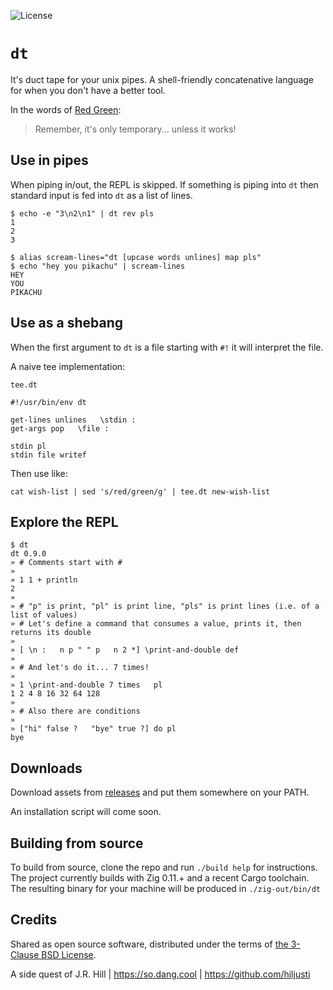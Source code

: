 ![License](https://img.shields.io/github/license/hiljusti/dt)

# `dt`

It's duct tape for your unix pipes. A shell-friendly concatenative language
for when you don't have a better tool.

In the words of [Red Green](https://www.redgreen.com):

> Remember, it's only temporary... unless it works!

## Use in pipes

When piping in/out, the REPL is skipped. If something is piping into `dt` then
standard input is fed into `dt` as a list of lines.

```
$ echo -e "3\n2\n1" | dt rev pls
1
2
3

$ alias scream-lines="dt [upcase words unlines] map pls"
$ echo "hey you pikachu" | scream-lines
HEY
YOU
PIKACHU
```

## Use as a shebang

When the first argument to `dt` is a file starting with `#!` it will interpret
the file.

A naive tee implementation:

`tee.dt`

```
#!/usr/bin/env dt

get-lines unlines   \stdin :
get-args pop   \file :

stdin pl
stdin file writef
```

Then use like:

```
cat wish-list | sed 's/red/green/g' | tee.dt new-wish-list
```

## Explore the REPL

```
$ dt
dt 0.9.0
» # Comments start with #
» 
» 1 1 + println
2
» 
» # "p" is print, "pl" is print line, "pls" is print lines (i.e. of a list of values)
» # Let's define a command that consumes a value, prints it, then returns its double
» 
» [ \n :   n p " " p   n 2 *] \print-and-double def
» 
» # And let's do it... 7 times!
» 
» 1 \print-and-double 7 times   pl
1 2 4 8 16 32 64 128
» 
» # Also there are conditions
» 
» ["hi" false ?   "bye" true ?] do pl
bye
```

## Downloads

Download assets from [releases](https://github.com/hiljusti/dt/releases/) and
put them somewhere on your PATH.

An installation script will come soon.

## Building from source

To build from source, clone the repo and run `./build help` for instructions.
The project currently builds with Zig 0.11.+ and a recent Cargo toolchain. The
resulting binary for your machine will be produced in `./zig-out/bin/dt`

## Credits

Shared as open source software, distributed under the terms of [the 3-Clause BSD License](https://opensource.org/license/BSD-3-clause/).

A side quest of J.R. Hill | https://so.dang.cool | https://github.com/hiljusti
